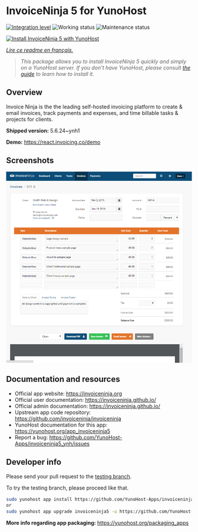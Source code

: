 <!--
N.B.: This README was automatically generated by https://github.com/YunoHost/apps/tree/master/tools/README-generator
It shall NOT be edited by hand.
-->

# InvoiceNinja 5 for YunoHost

[![Integration level](https://dash.yunohost.org/integration/invoiceninja5.svg)](https://dash.yunohost.org/appci/app/invoiceninja5) ![Working status](https://ci-apps.yunohost.org/ci/badges/invoiceninja5.status.svg) ![Maintenance status](https://ci-apps.yunohost.org/ci/badges/invoiceninja5.maintain.svg)

[![Install InvoiceNinja 5 with YunoHost](https://install-app.yunohost.org/install-with-yunohost.svg)](https://install-app.yunohost.org/?app=invoiceninja5)

*[Lire ce readme en français.](./README_fr.md)*

> *This package allows you to install InvoiceNinja 5 quickly and simply on a YunoHost server.
If you don't have YunoHost, please consult [the guide](https://yunohost.org/#/install) to learn how to install it.*

## Overview

Invoice Ninja is the the leading self-hosted invoicing platform to create & email invoices, track payments and expenses, and time billable tasks & projects for clients.


**Shipped version:** 5.6.24~ynh1

**Demo:** https://react.invoicing.co/demo

## Screenshots

![Screenshot of InvoiceNinja 5](./doc/screenshots/Create-Invoices-in-Seconds.png)

## Documentation and resources

* Official app website: <https://invoiceninja.org>
* Official user documentation: <https://invoiceninja.github.io/>
* Official admin documentation: <https://invoiceninja.github.io/>
* Upstream app code repository: <https://github.com/invoiceninja/invoiceninja>
* YunoHost documentation for this app: <https://yunohost.org/app_invoiceninja5>
* Report a bug: <https://github.com/YunoHost-Apps/invoiceninja5_ynh/issues>

## Developer info

Please send your pull request to the [testing branch](https://github.com/YunoHost-Apps/invoiceninja5_ynh/tree/testing).

To try the testing branch, please proceed like that.

``` bash
sudo yunohost app install https://github.com/YunoHost-Apps/invoiceninja5_ynh/tree/testing --debug
or
sudo yunohost app upgrade invoiceninja5 -u https://github.com/YunoHost-Apps/invoiceninja5_ynh/tree/testing --debug
```

**More info regarding app packaging:** <https://yunohost.org/packaging_apps>
